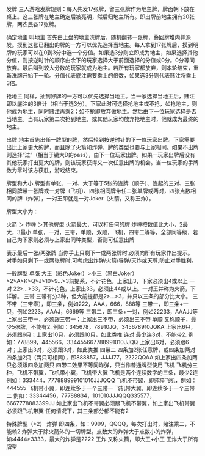 发牌
三人游戏发牌规则：每人先发17张牌，留三张牌作为地主牌，牌面朝下放在桌上。这三张牌在地主确定后被亮明，然后归地主所有。即出牌前地主拥有20张牌，两农民各17张牌。

确定地主
叫地主
首先由上盘的地主洗牌后，随机翻转一张牌，叠回牌堆内并派发。摸到这张已翻出的牌的一方可以优先选择当地主。每人拿到17张牌后，摸到明牌的玩家可以在0到3分中选一个分值。如果选3分则立即成为地主，如果选择其他分值，则按逆时针的顺序由余下的玩家选择大于前面选择的分值或0分。0分等同放弃。最后叫到较大分数的玩家就成为地主。若所有玩家都放弃，则本轮结束，重新洗牌开始下一轮。分值代表底注需要乘上的倍数，如果选3分则代表赌注将乘上3倍。

抢地主
同样，抽到好牌的一方可以优先选择当地主。当一家选择当地主后，赌注即以底注的3倍计（相当于选3分）。下家此时可选择抢地主或不抢，如抢地主，则他成为地主，同时赌注再乘2；如不抢即放弃做地主。然后由下一位玩家选择是否当地主。当有玩家第二次抢到地主，或其他玩家均放弃抢地主时，他就成为最终的地主。

出牌
地主首先出任一牌型的牌，然后轮到按逆时针的下一位玩家出牌。下家需要出比上家更大的牌，而且除了火箭和炸弹，牌的类型也要与上家相同。如果不出牌则选择“过”（相当于锄大D的pass），由下一位玩家出牌。如果一玩家出牌后没有其他玩家打出更大的牌，则该玩家获得又一次任意出牌的机会。当一位玩家的手牌数为零时该方获胜，游戏结束。

牌型和大小
牌型有单张、一对、大于等于5张的连牌（顺子）、连起的三对、三张相同牌带一张牌或一对牌（飞机）、四张相同牌带任二张单牌或两对，四张点数相同的牌（炸弹），一对王即就是一对Joker（火箭，又称王炸）。

牌型大小为：

火箭 ＞ 炸弹 ＞其他牌型
火箭最大，可以打任何的牌
炸弹按数值比大小，2最大，3最小
单张，一对，三带，单顺，双顺，飞机，四带二等等，全部同等级，若自己为下家则必须与上家出同种类型，否则可任意出牌


表示最后一张/两张牌 当你手上只剩下一或两张牌时,必须向所有玩家作出提示。 对手如只剩下一或两张牌时,可考虑出炸弹/火箭/导弹/天炸或天尊,防止对手胜利。

一般牌型
单张
大王（彩色Joker）>小王（黑白Joker）>2>A>K>Q>J>10>9...>3前提系，不计花色，上家出3，下家必须出4或以上
一对
22>...>33，不计花色，上家出33，必须出44或以上。一对王并称为火箭，下详解。
三带
三带有分3种，但大前提都是2>...>3，并只以三条的部分比大小。
三不带（三带零），即三条，例如222，AAA，666，888等
三带一，即三条+一只，例如2223，AAAJ，6669等
三带二，即三条+一对，例如22233，AAAJJ等
上家出三带一，必须跟三带一；上家出三不带，必须出三不带
单顺
又称顺子，最少5张牌，不能有2.
例如：345678，78910JQ，345678910JQKA
上家出6只，必须跟6只；上家出10只，必须跟10只，如此类推
连对
最少连3对，不能带2.
例如：778899，445566，334455667788991010JJQQ
上家出6对，必须跟6对；上家出3对，必须跟3对，如此类推
四带二
四条加2张任意牌，或四条加两对
四条加2只（两只可相同），即888857，JJJJ77，2222QQAA
如上家出四条加两只必须跟四条加两只
四带二效果不等同炸弹，只当作普通牌型使用
飞机
飞机分三种，飞机不带翼，飞机带小翼，飞机带大翼
飞机是两个连续数字的三条，最少2连
例如：333444，777888999101010JJJQQQ
飞机不带翼，即纯粹飞机，例如：444555
飞机带小翼，即连续多于一个三带一
飞机带大翼，即连续多于一个三带二
例如：33344456，77788834，101010JJJQQQ335577，6667778883399JJ
如上家出飞机不带翼必须跟飞机不带翼，如上家出飞机带翼必须跟飞机带翼
任何情况下，其三条部分都不能有2


特殊牌型（*2）
炸弹
即四条，如：9999，QQQQ，每次打出时，赌注乘二，不能赖2
炸弹大于除火箭外的一切牌型。点数大的炸弹大于点数小的炸弹，如:4444>3333，最大的炸弹是2222
王炸
又称火箭，即大王+小王
王炸大于所有牌型

